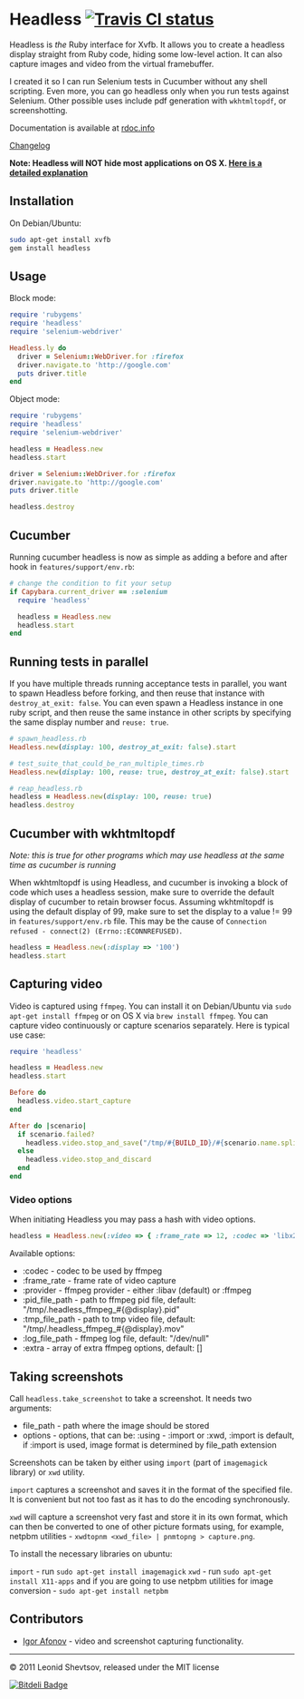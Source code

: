 # Headless [![Travis CI status](https://secure.travis-ci.org/leonid-shevtsov/headless.png)](http://travis-ci.org/leonid-shevtsov/headless)

Headless is *the* Ruby interface for Xvfb. It allows you to create a headless display straight from Ruby code, hiding some low-level action.
It can also capture images and video from the virtual framebuffer.

I created it so I can run Selenium tests in Cucumber without any shell scripting. Even more, you can go headless only when you run tests against Selenium.
Other possible uses include pdf generation with `wkhtmltopdf`, or screenshotting.

Documentation is available at [rdoc.info](http://rdoc.info/projects/leonid-shevtsov/headless)

[Changelog](https://github.com/leonid-shevtsov/headless/blob/master/CHANGELOG)

**Note: Headless will NOT hide most applications on OS X. [Here is a detailed explanation](https://github.com/leonid-shevtsov/headless/issues/31#issuecomment-8933108)**

## Installation

On Debian/Ubuntu:

```sh
sudo apt-get install xvfb
gem install headless
```

## Usage

Block mode:

```ruby
require 'rubygems'
require 'headless'
require 'selenium-webdriver'

Headless.ly do
  driver = Selenium::WebDriver.for :firefox
  driver.navigate.to 'http://google.com'
  puts driver.title 
end
```

Object mode:

```ruby
require 'rubygems'
require 'headless'
require 'selenium-webdriver'

headless = Headless.new
headless.start

driver = Selenium::WebDriver.for :firefox
driver.navigate.to 'http://google.com'
puts driver.title

headless.destroy
```

## Cucumber

Running cucumber headless is now as simple as adding a before and after hook in `features/support/env.rb`:

```ruby
# change the condition to fit your setup
if Capybara.current_driver == :selenium
  require 'headless'

  headless = Headless.new
  headless.start
end
```

## Running tests in parallel

If you have multiple threads running acceptance tests in parallel, you want to spawn Headless before forking, and then reuse that instance with `destroy_at_exit: false`.
You can even spawn a Headless instance in one ruby script, and then reuse the same instance in other scripts by specifying the same display number and `reuse: true`.

```ruby
# spawn_headless.rb
Headless.new(display: 100, destroy_at_exit: false).start

# test_suite_that_could_be_ran_multiple_times.rb
Headless.new(display: 100, reuse: true, destroy_at_exit: false).start

# reap_headless.rb 
headless = Headless.new(display: 100, reuse: true)
headless.destroy
```
 

## Cucumber with wkhtmltopdf

_Note: this is true for other programs which may use headless at the same time as cucumber is running_

When wkhtmltopdf is using Headless, and cucumber is invoking a block of code which uses a headless session, make sure to override the default display of cucumber to retain browser focus. Assuming wkhtmltopdf is using the default display of 99, make sure to set the display to a value != 99 in `features/support/env.rb` file. This may be the cause of `Connection refused - connect(2) (Errno::ECONNREFUSED)`.

```ruby
headless = Headless.new(:display => '100')
headless.start
```

## Capturing video

Video is captured using `ffmpeg`. You can install it on Debian/Ubuntu via `sudo apt-get install ffmpeg` or on OS X via `brew install ffmpeg`. You can capture video continuously or capture scenarios separately. Here is typical use case:

```ruby
require 'headless'

headless = Headless.new
headless.start

Before do
  headless.video.start_capture
end

After do |scenario|
  if scenario.failed?
    headless.video.stop_and_save("/tmp/#{BUILD_ID}/#{scenario.name.split.join("_")}.mov")
  else
    headless.video.stop_and_discard
  end
end
```

### Video options

When initiating Headless you may pass a hash with video options.

```ruby
headless = Headless.new(:video => { :frame_rate => 12, :codec => 'libx264' })
```

Available options:

* :codec - codec to be used by ffmpeg
* :frame_rate    - frame rate of video capture
* :provider      - ffmpeg provider - either :libav (default) or :ffmpeg
* :pid_file_path - path to ffmpeg pid file, default: "/tmp/.headless_ffmpeg_#{@display}.pid"
* :tmp_file_path - path to tmp video file,  default: "/tmp/.headless_ffmpeg_#{@display}.mov"
* :log_file_path - ffmpeg log file,         default: "/dev/null"
* :extra         - array of extra ffmpeg options, default: [] 

## Taking screenshots

Call `headless.take_screenshot` to take a screenshot. It needs two arguments:

- file_path - path where the image should be stored
- options - options, that can be:
    :using - :import or :xwd, :import is default, if :import is used, image format is determined by file_path extension

Screenshots can be taken by either using `import` (part of `imagemagick` library) or `xwd` utility.

`import` captures a screenshot and saves it in the format of the specified file. It is convenient but not too fast as 
it has to do the encoding synchronously.

`xwd` will capture a screenshot very fast and store it in its own format, which can then be converted to one 
of other picture formats using, for example, netpbm utilities - `xwdtopnm <xwd_file> | pnmtopng > capture.png`.

To install the necessary libraries on ubuntu:

`import` - run `sudo apt-get install imagemagick`
`xwd` - run `sudo apt-get install X11-apps` and if you are going to use netpbm utilities for image conversion - `sudo apt-get install netpbm`
 
## Contributors

* [Igor Afonov](http://iafonov.github.com) - video and screenshot capturing functionality.

---

&copy; 2011 Leonid Shevtsov, released under the MIT license



[![Bitdeli Badge](https://d2weczhvl823v0.cloudfront.net/leonid-shevtsov/headless/trend.png)](https://bitdeli.com/free "Bitdeli Badge")

